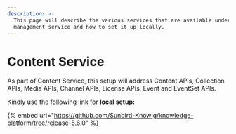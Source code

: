 ```yaml
---
description: >-
  This page will describe the various services that are available under asset
  management service and how to set it up locally.
---
```


# Content Service

As part of Content Service, this setup will address Content APIs, Collection APIs, Media APIs, Channel APIs, License APIs, Event and EventSet APIs.

Kindly use the following link for **local setup:**

{% embed url="https://github.com/Sunbird-Knowlg/knowledge-platform/tree/release-5.6.0" %}

